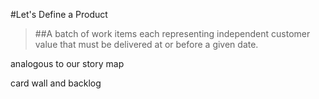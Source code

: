 <!-- .slide: data-background="resources/footer.svg" data-background-size="contain" data-background-position="bottom"  -->

#Let's Define a Product

> ##A batch of work items each representing independent customer value that must be delivered at or before a given date.



<aside class="notes">
  <p>
    analogous to our story map
  </p>
  <p>
    card wall and backlog
  </p>
</aside>

